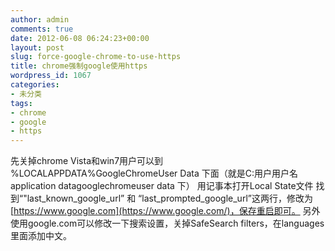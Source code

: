 ```yaml
---
author: admin
comments: true
date: 2012-06-08 06:24:23+00:00
layout: post
slug: force-google-chrome-to-use-https
title: chrome强制google使用https
wordpress_id: 1067
categories:
- 未分类
tags:
- chrome
- google
- https
---
```


先关掉chrome Vista和win7用户可以到 %LOCALAPPDATA%GoogleChromeUser Data 下面（就是C:用户用户名application datagooglechromeuser data 下） 用记事本打开Local State文件 找到“"last_known_google_url” 和 “last_prompted_google_url”这两行，修改为[https://www.google.com](https://www.google.com/)，保存重启即可。
另外使用google.com可以修改一下搜索设置，关掉SafeSearch filters，在languages里面添加中文。
